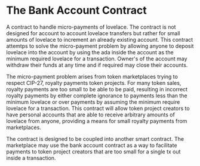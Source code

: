 # The Bank Account Contract

A contract to handle micro-payments of lovelace. The contract is not designed for account to account lovelace transfers but rather for small amounts of lovelace to increment an already existing account. This contract attemtps to solve the micro-payment problem by allowing anyone to deposit lovelace into the account by using the ada inside the account as the minimum required lovelace for a transaction. Owner's of the account may withdraw their funds at any time and if required may close their accounts.

The micro-payment problem arises from token marketplaces trying to respect CIP-27, royalty payments token projects. For many token sales, royalty payments are too small to be able to be paid, resulting in incorrect royalty payments by either complete ignorance to payments less than the minimum lovelace or over payments by assuming the minimum require lovelace for a transaction. This contract will allow token project creators to have personal accounts that are able to receive arbitrary amounts of lovelace from anyone, providing a means for small royalty payments from marketplaces.

The contract is designed to be coupled into another smart contract. The marketplace may use the bank account contract as a way to facilitate payments to token project creators that are too small for a single tx out inside a transaction.


